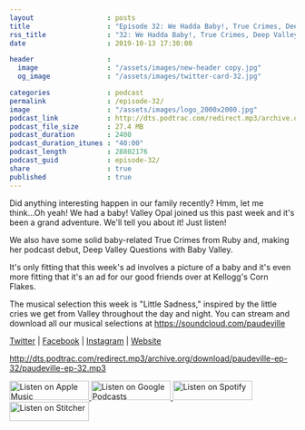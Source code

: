 ```yaml
---
layout                  : posts
title                   : "Episode 32: We Hadda Baby!, True Crimes, Deep Valley Qs, Little Sadness"
rss_title               : "32: We Hadda Baby!, True Crimes, Deep Valley Qs, Little Sadness"
date                    : 2019-10-13 17:30:00

header                  : 
  image                 : "/assets/images/new-header copy.jpg"
  og_image              : "/assets/images/twitter-card-32.jpg"

categories              : podcast
permalink               : /episode-32/
image                   : "/assets/images/logo_2000x2000.jpg"
podcast_link            : http://dts.podtrac.com/redirect.mp3/archive.org/download/paudeville-ep-32/paudeville-ep-32.mp3
podcast_file_size       : 27.4 MB
podcast_duration        : 2400
podcast_duration_itunes : "40:00"
podcast_length          : 28802176
podcast_guid            : episode-32/
share                   : true
published               : true 
---
```

Did anything interesting happen in our family recently? Hmm, let me think...Oh yeah! We had a baby! Valley Opal joined us this past week and it's been a grand adventure. We'll tell you about it! Just listen!

We also have some solid baby-related True Crimes from Ruby and, making her podcast debut, Deep Valley Questions with Baby Valley.

It's only fitting that this week's ad involves a picture of a baby and it's even more fitting that it's an ad for our good friends over at Kellogg's Corn Flakes.

The musical selection this week is "Little Sadness," inspired by the little cries we get from Valley throughout the day and night. You can stream and download all our musical selections at <a href="https://soundcloud.com/paudeville">https://soundcloud.com/paudeville</a>

<a href="https://twitter.com/paudeville">Twitter</a> | <a href="https://www.facebook.com/paudeville">Facebook</a> | <a href="https://www.instagram.com/paudevilleshow/">Instagram</a> | <a href="https://paudeville.com/">Website</a>

http://dts.podtrac.com/redirect.mp3/archive.org/download/paudeville-ep-32/paudeville-ep-32.mp3

<a href="https://itunes.apple.com/us/podcast/paudeville/id1450915591">
	<img src='{{ site.url }}{{ site.baseurl }}/assets/images/US_UK_Apple_Podcasts_Listen_Badge_RGB_140x34.png' width='140px' height='34' alt='Listen on Apple Music'/>
</a>
<a href="https://play.google.com/music/m/Igre2ostm2ltqiq4sabzzrl5jcy?t=Paudeville">
	<img src='{{ site.url }}{{ site.baseurl }}/assets/images/google_podcasts_badge_140x34.png' width='140px' height='34' alt='Listen on Google Podcasts'/>
</a>
<a href="https://open.spotify.com/show/4q5RNUUtU4XFqsymP7dcTw">
	<img src='{{ site.url }}{{ site.baseurl }}/assets/images/Spotify_Listen_Badge_RGB_140x34.png' width='140px' height='34' alt='Listen on Spotify'/>
</a>
<a href="https://www.stitcher.com/s?fid=363388&refid=stpr">
	<img src='{{ site.url }}{{ site.baseurl }}/assets/images/Stitcher_Listen_Badge_Color_Dark_BG_140x34.png' width='140px' height='34' alt='Listen on Stitcher'/>
</a>
